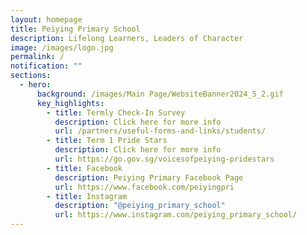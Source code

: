 ```yaml
---
layout: homepage
title: Peiying Primary School
description: Lifelong Learners, Leaders of Character
image: /images/logo.jpg
permalink: /
notification: ""
sections:
  - hero:
      background: /images/Main Page/WebsiteBanner2024_5_2.gif
      key_highlights:
        - title: Termly Check-In Survey
          description: Click here for more info
          url: /partners/useful-forms-and-links/students/
        - title: Term 1 Pride Stars
          description: Click here for more info
          url: https://go.gov.sg/voicesofpeiying-pridestars
        - title: Facebook
          description: Peiying Primary Facebook Page
          url: https://www.facebook.com/peiyingpri
        - title: Instagram
          description: "@peiying_primary_school"
          url: https://www.instagram.com/peiying_primary_school/
---
```

